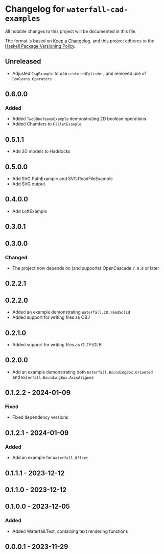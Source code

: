 # Changelog for `waterfall-cad-examples`

All notable changes to this project will be documented in this file.

The format is based on [Keep a Changelog](https://keepachangelog.com/en/1.0.0/),
and this project adheres to the
[Haskell Package Versioning Policy](https://pvp.haskell.org/).

## Unreleased

- Adjusted `CsgExample` to use `centeredCylinder`, and removed use of `Booleans.Operators` 

## 0.6.0.0

### Added

- Added `TwoDBooleansExample` demonstrating 2D boolean operations
- Added Chamfers to `FilletExample`

## 0.5.1.1

- Add 3D models to Haddocks

## 0.5.0.0

- Add SVG.PathExample and SVG.ReadFileExample
- Add SVG output

## 0.4.0.0

- Add LoftExample

## 0.3.0.1

## 0.3.0.0

### Changed

- The project now depends on (and supports) OpenCascade `7.8.0` or later

## 0.2.2.1

## 0.2.2.0

- Added an example demonstrating `Waterfall.IO.readSolid`
- Added support for writing files as OBJ

## 0.2.1.0

- Added support for writing files as GLTF/GLB

## 0.2.0.0

- Add an example demonstrating both `Waterfall.BoundingBox.Oriented` and `Waterfall.BoundingBox.AxisAligned`

## 0.1.2.2 - 2024-01-09 

### Fixed

- Fixed dependency versions

## 0.1.2.1 - 2024-01-09 

### Added 

- Add an example for `Waterfall.Offset`

## 0.1.1.1 - 2023-12-12 

## 0.1.1.0 - 2023-12-12 

## 0.1.0.0 - 2023-12-05 

### Added

- Added Waterfall.Text, containing text rendering functions

## 0.0.0.1 - 2023-11-29
